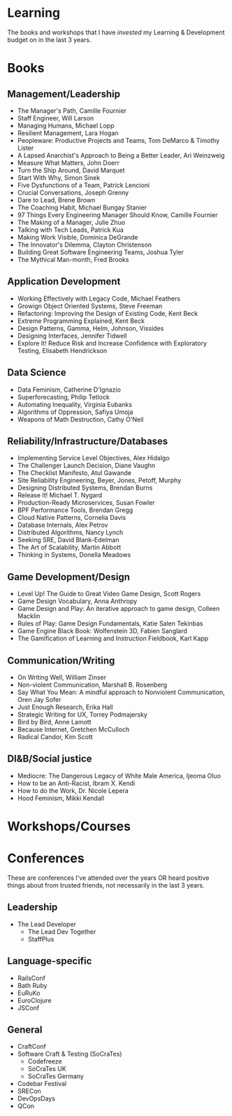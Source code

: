# Learning
The books and workshops that I have *invested* my Learning &amp; Development budget on in the last 3 years.

# Books

## Management/Leadership

* The Manager's Path, Camille Fournier
* Staff Engineer, Will Larson
* Managing Humans, Michael Lopp
* Resilient Management, Lara Hogan
* Peopleware: Productive Projects and Teams, Tom DeMarco & Timothy Lister
* A Lapsed Anarchist's Approach to Being a Better Leader, Ari Weinzweig
* Measure What Matters, John Doerr
* Turn the Ship Around, David Marquet
* Start With Why, Simon Sinek
* Five Dysfunctions of a Team, Patrick Lencioni
* Crucial Conversations, Joseph Grenny
* Dare to Lead, Brene Brown
* The Coaching Habit, Michael Bungay Stanier
* 97 Things Every Engineering Manager Should Know, Camille Fournier
* The Making of a Manager, Julie Zhuo
* Talking with Tech Leads, Patrick Kua
* Making Work Visible, Dominica DeGrande
* The Innovator's Dilemma, Clayton Christenson
* Building Great Software Engineering Teams, Joshua Tyler
* The Mythical Man-month, Fred Brooks

## Application Development

* Working Effectively with Legacy Code, Michael Feathers
* Growign Object Oriented Systems, Steve Freeman
* Refactoring: Improving the Design of Existing Code, Kent Beck
* Extreme Programming Explained, Kent Beck
* Design Patterns, Gamma, Helm, Johnson, Vissides
* Designing Interfaces, Jennifer Tidwell
* Explore It! Reduce Risk and Increase Confidence with Exploratory Testing, Elisabeth Hendrickson

## Data Science

* Data Feminism, Catherine D'Ignazio
* Superforecasting, Philip Tetlock
* Automating Inequality, Virginia Eubanks
* Algorithms of Oppression, Safiya Umoja
* Weapons of Math Destruction, Cathy O'Neil

## Reliability/Infrastructure/Databases

* Implementing Service Level Objectives, Alex Hidalgo
* The Challenger Launch Decision, Diane Vaughn
* The Checklist Manifesto, Atul Gawande
* Site Reliability Engineering, Beyer, Jones, Petoff, Murphy
* Designing Distributed Systems, Brendan Burns
* Release It! Michael T. Nygard
* Production-Ready Microservices, Susan Fowler
* BPF Performance Tools, Brendan Gregg
* Cloud Native Patterns, Cornelia Davis
* Database Internals, Alex Petrov
* Distributed Algorithms, Nancy Lynch
* Seeking SRE, David Blank-Edelman
* The Art of Scalability, Martin Abbott
* Thinking in Systems, Donella Meadows

## Game Development/Design

* Level Up! The Guide to Great Video Game Design, Scott Rogers
* Game Design Vocabulary, Anna Anthropy
* Game Design and Play: An iterative approach to game design, Colleen Macklin
* Rules of Play: Game Design Fundamentals, Katie Salen Tekinbas
* Game Engine Black Book: Wolfenstein 3D, Fabien Sanglard
* The Gamification of Learning and Instruction Fieldbook, Karl Kapp

## Communication/Writing

* On Writing Well, William Zinser
* Non-violent Communication, Marshall B. Rosenberg
* Say What You Mean: A mindful approach to Nonviolent Communication, Oren Jay Sofer
* Just Enough Research, Erika Hall
* Strategic Writing for UX, Torrey Podmajersky
* Bird by Bird, Anne Lamott
* Because Internet, Gretchen McCulloch
* Radical Candor, Kim Scott

## DI&B/Social justice

* Mediocre: The Dangerous Legacy of White Male America, Ijeoma Oluo
* How to be an Anti-Racist, Ibram X. Kendi
* How to do the Work, Dr. Nicole Lepera
* Hood Feminism, Mikki Kendall

# Workshops/Courses

# Conferences

These are conferences I've attended over the years OR heard positive things about from trusted friends, not necessarily in the last 3 years.

## Leadership

* The Lead Developer
  * The Lead Dev Together
  * StaffPlus

## Language-specific

* RailsConf
* Bath Ruby
* EuRuKo
* EuroClojure
* JSConf

## General

* CraftConf
* Software Craft & Testing (SoCraTes)
  * Codefreeze
  * SoCraTes UK
  * SoCraTes Germany
* Codebar Festival
* SRECon
* DevOpsDays
* QCon
